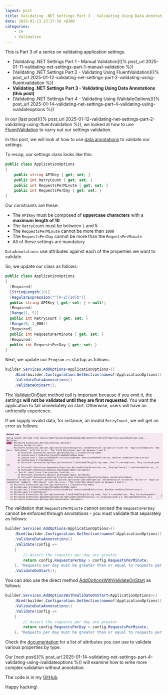 ```yaml
---
layout: post
title: Validating .NET Settings Part 3 - Validating Using Data Annotations
date: 2025-01-13 23:27:58 +0300
categories:
    - C#
    - Validation
---
```


This is Part 3 of a series on validating application settings.

- [Validating .NET Settings Part 1 - Manual Validation]({% post_url 2025-01-11-validating-net-settings-part-1-manual-validation %})
- [Validating .NET Settings Part 2 - Validating Using FluentValidation]({% post_url 2025-01-12-validating-net-settings-part-2-validating-using-fluentvalidation %})
- **Validating .NET Settings Part 3 - Validating Using Data Annotations (this post)**
- [Validating .NET Settings Part 4 - Validating Using IValidateOptions]({% post_url 2025-01-14-validating-net-settings-part-4-validating-using-ivalidateoptions %})

In our [last post]({% post_url 2025-01-12-validating-net-settings-part-2-validating-using-fluentvalidation %}), we looked at how to use [FluentValidation](https://docs.fluentvalidation.net/en/latest/) to carry out our settings validation.

In this post, we will look at how to use [data annotations](https://learn.microsoft.com/en-us/dotnet/api/system.componentmodel.dataannotations?view=net-9.0) to validate our settings.

To recap, our settings class looks like this:

```c#
public class ApplicationOptions
{
    public string APIKey { get; set; }
    public int RetryCount { get; set; }
    public int RequestsPerMinute { get; set; }
    public int RequestsPerDay { get; set; }
}
```

Our constraints are these:

- The `APIKey` must be composed of **uppercase characters** with a **maximum length of 10**
- The `RetryCount` must be between `1` and 5
- The `RequestsPerMinute` cannot be more than `1000`
- The `RequestsPerDay` cannot be more than the `RequetsPerMinute`
- All of these settings are mandatory

`DataAnnotations` use attributes against each of the properties we want to validate.

So, we update our class as follows:

```c#
public class ApplicationOptions
{
  [Required]
  [StringLength(10)]
  [RegularExpression("^[A-Z]{10}$")]
  public string APIKey { get; set; } = null!;
  [Required]
  [Range(1, 5)]
  public int RetryCount { get; set; }
  [Range(0, 1_000)]
  [Required] 
  public int RequestsPerMinute { get; set; }
  [Required]
  public int RequestsPerDay { get; set; }
}
```

Next, we update our `Program.cs` startup as follows:

```c#
builder.Services.AddOptions<ApplicationOptions>()
    .Bind(builder.Configuration.GetSection(nameof(ApplicationOptions)))
    .ValidateDataAnnotations()
    .ValidateOnStart();
```

The [ValidateOnStart](https://learn.microsoft.com/en-us/dotnet/api/microsoft.extensions.dependencyinjection.optionsbuilderextensions.validateonstart?view=net-9.0-pp) method call is important because if you omit it, the settings **will not be validated until they are first requested**. You want the application to fail immediately on start. Otherwise, users will have an unfriendly experience.

If we supply invalid data, for instance, an invalid `RetryCount`, we will get an error as follows:

![Settings3Annotatoions](../images/2025/01/Settings3Annotatoions.png)

The validation that `RequestsPerMinute` cannot exceed the `RequestsPerDay` cannot be enforced through annotations - you must validate that separately as follows:

```c#
builder.Services.AddOptions<ApplicationOptions>()
    .Bind(builder.Configuration.GetSection(nameof(ApplicationOptions)))
    .ValidateDataAnnotations()
    .Validate(config =>
    {
        // Assert the requests per day are greater
        return config.RequestsPerDay > config.RequestsPerMinute;
    }, "Requests per day must be greater than or equal to requests per minute.")
    .ValidateOnStart();
```

You can also use the direct method [AddOptionsWithValidateOnStart](https://learn.microsoft.com/en-us/dotnet/api/microsoft.extensions.dependencyinjection.optionsservicecollectionextensions.addoptionswithvalidateonstart?view=net-9.0-pp) as follows:

```c#
builder.Services.AddOptionsWithValidateOnStart<ApplicationOptions>()
    .Bind(builder.Configuration.GetSection(nameof(ApplicationOptions)))
    .ValidateDataAnnotations()
    .Validate(config =>
    {
        // Assert the requests per day are greater
        return config.RequestsPerDay > config.RequestsPerMinute;
    }, "Requests per day must be greater than or equal to requests per minute.");
```

Check the [documentation](https://learn.microsoft.com/en-us/dotnet/api/system.componentmodel.dataannotations?view=net-9.0) for a list of attributes you can use to validate various properties by type.

Our [next post]({% post_url 2025-01-14-validating-net-settings-part-4-validating-using-ivalidateoptions %}) will examine how to write more complex validation without annotation.

The code is in my [GitHub](https://github.com/conradakunga/BlogCode/tree/master/2025-01-13%20-%20Validating%20Settings%20-%20Data%20Annotations).

Happy hacking!
